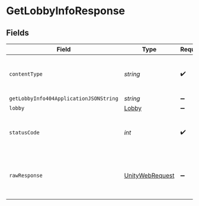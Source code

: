 # GetLobbyInfoResponse


## Fields

| Field                                                                                                            | Type                                                                                                             | Required                                                                                                         | Description                                                                                                      |
| ---------------------------------------------------------------------------------------------------------------- | ---------------------------------------------------------------------------------------------------------------- | ---------------------------------------------------------------------------------------------------------------- | ---------------------------------------------------------------------------------------------------------------- |
| `contentType`                                                                                                    | *string*                                                                                                         | :heavy_check_mark:                                                                                               | HTTP response content type for this operation                                                                    |
| `getLobbyInfo404ApplicationJSONString`                                                                           | *string*                                                                                                         | :heavy_minus_sign:                                                                                               | N/A                                                                                                              |
| `lobby`                                                                                                          | [Lobby](../../models/shared/Lobby.md)                                                                            | :heavy_minus_sign:                                                                                               | Ok                                                                                                               |
| `statusCode`                                                                                                     | *int*                                                                                                            | :heavy_check_mark:                                                                                               | HTTP response status code for this operation                                                                     |
| `rawResponse`                                                                                                    | [UnityWebRequest](https://docs.unity3d.com/2021.3/Documentation/ScriptReference/Networking.UnityWebRequest.html) | :heavy_minus_sign:                                                                                               | Raw HTTP response; suitable for custom response parsing                                                          |